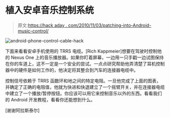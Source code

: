 # 植入安卓音乐控制系统

> 原文:[https://hack aday . com/2010/11/03/patching-into-Android-music-control/](https://hackaday.com/2010/11/03/patching-into-android-music-control/)

![](../Images/34b9c183e887f4093e33849b6cc61590.png "android-phone-control-cable-hack")

下面来看看安卓手机使用的 TRRS 电缆。[Rich Kappmeier]想要在驾驶时控制他的 Nexus One 上的音乐播放器。如果你盯着屏幕，一边用一只手戳一边试图保持在你的车道上，这不一定是一个安全的尝试。一点点研究帮助他弄清楚了耳机控制器中的硬件是如何工作的，他决定将其整合到汽车的连接器电缆中。

控制信号依赖于 TRRS 函数环和地之间的特定电阻。一旦他完成了上面的图表，并确定了正确的电阻值，他就为快进和快退建立了一个摇臂开关，并在连接器电缆中建立了一个播放/暂停按钮。你应该可以用它来控制音乐以外的东西。看看我们的 Android 开发教程，看看你还能想到什么。

[谢谢阿拉斯泰尔]
